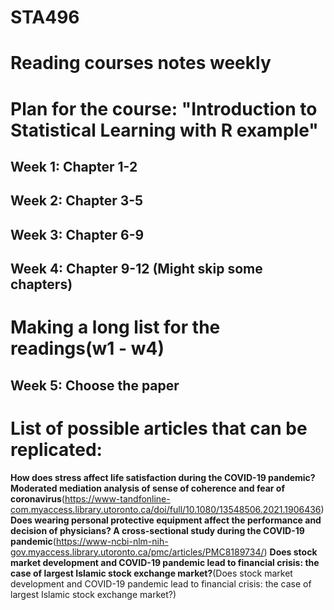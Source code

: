 # STA496
# Reading courses notes weekly
# Plan for the course: "Introduction to Statistical Learning with R example"
## Week 1: Chapter 1-2
## Week 2: Chapter 3-5
## Week 3: Chapter 6-9
## Week 4: Chapter 9-12 (Might skip some chapters)
# Making a long list for the readings(w1 - w4)
## Week 5: Choose the paper

# List of possible articles that can be replicated:
**How does stress affect life satisfaction during the COVID-19 pandemic? Moderated mediation analysis of sense of coherence and fear of coronavirus**(https://www-tandfonline-com.myaccess.library.utoronto.ca/doi/full/10.1080/13548506.2021.1906436)
**Does wearing personal protective equipment affect the performance and decision of physicians? A cross-sectional study during the COVID-19 pandemic**(https://www-ncbi-nlm-nih-gov.myaccess.library.utoronto.ca/pmc/articles/PMC8189734/)
**Does stock market development and COVID-19 pandemic lead to financial crisis: the case of largest Islamic stock exchange market?**(Does stock market development and COVID-19 pandemic lead to financial crisis: the case of largest Islamic stock exchange market?)
